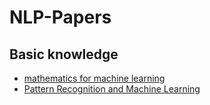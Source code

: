 # NLP-Papers

## Basic knowledge

- [mathematics for machine learning](https://mml-book.github.io/book/mml-book.pdf)
- [Pattern Recognition and Machine Learning](http://users.isr.ist.utl.pt/~wurmd/Livros/school/Bishop%20-%20Pattern%20Recognition%20And%20Machine%20Learning%20-%20Springer%20%202006.pdf)
